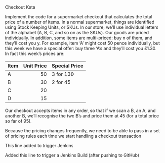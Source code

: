 Checkout Kata

Implement the code for a supermarket checkout that calculates the total price of a number of
items. 
In a normal supermarket, things are identified using Stock Keeping Units, or SKUs. In our
store, we’ll use individual letters of the alphabet (A, B, C, and so on as the SKUs). 
Our goods are priced individually. 
In addition, some items are multi-priced: buy n of them, and they’ll cost you y. 
For example, item ‘A’ might cost 50 pence individually, but this week we have a special offer: 
buy three ‘A’s and they’ll cost you £1.30. 
In fact this week’s prices are:


|Item |Unit Price |Special Price|
| ----| ---------:|:------------|
|A    |50         |3 for 130    |
|B    |30         |2 for 45     |
|C    |20         |             |
|D    |15         |             |


Our checkout accepts items in any order, so that if we scan a B, an A, and another B, we’ll
recognise the two B’s and price them at 45 (for a total price so far of 95). 

Because the pricing changes frequently, we need to be able to pass in a set of pricing rules each time we start
handling a checkout transaction

This line added to trigger Jenkins

Added this line to trigger a Jenkins Build (after pushing to GitHub)
